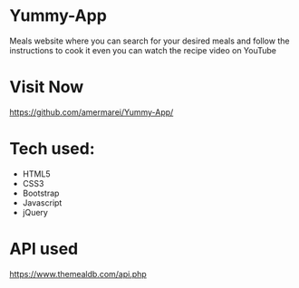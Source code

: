 # Yummy-App
Meals website where you can search for your desired meals and follow the instructions to cook it even you can watch the recipe video on YouTube

# Visit Now
https://github.com/amermarei/Yummy-App/

# Tech used:
- HTML5
- CSS3
- Bootstrap
- Javascript
- jQuery

# API used
https://www.themealdb.com/api.php

